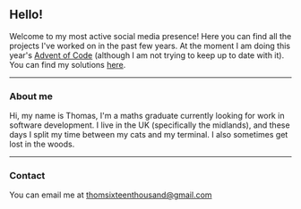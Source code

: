 ## Hello!

Welcome to my most active social media presence! Here you can find all the 
projects I've worked on in the past few years. At the moment I am doing this 
year's [Advent of Code](https://adventofcode.com/2024) (although I am not 
trying to keep up to date with it). You can find my solutions 
[here](https://github.com/SixteenThousand/aoc-solutions-2024).

---


### About me

Hi, my name is Thomas, I'm a maths graduate currently looking for work in 
software development. I live in the UK (specifically the midlands), and 
these days I split my time between my cats and my terminal.
I also sometimes get lost in the woods.

---


### Contact

You can email me at thomsixteenthousand@gmail.com
